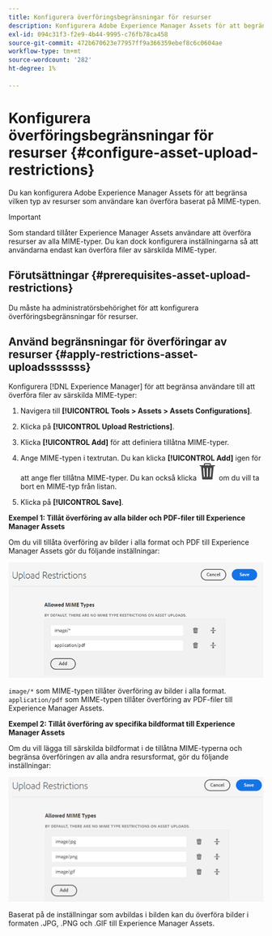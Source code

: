 ```yaml
---
title: Konfigurera överföringsbegränsningar för resurser
description: Konfigurera Adobe Experience Manager Assets för att begränsa vilken typ av resurser som användare kan överföra baserat på MIME-typen. Det förhindrar oavsiktliga överföringar av oönskade format och skadliga filer.
exl-id: 094c31f3-f2e9-4b44-9995-c76fb78ca458
source-git-commit: 472b670623e77957ff9a366359ebef8c6c0604ae
workflow-type: tm+mt
source-wordcount: '282'
ht-degree: 1%

---
```


# Konfigurera överföringsbegränsningar för resurser {#configure-asset-upload-restrictions}

Du kan konfigurera Adobe Experience Manager Assets för att begränsa vilken typ av resurser som användare kan överföra baserat på MIME-typen.

>[!IMPORTANT]
>
>Som standard tillåter Experience Manager Assets användare att överföra resurser av alla MIME-typer. Du kan dock konfigurera inställningarna så att användarna endast kan överföra filer av särskilda MIME-typer.

## Förutsättningar {#prerequisites-asset-upload-restrictions}

Du måste ha administratörsbehörighet för att konfigurera överföringsbegränsningar för resurser.

## Använd begränsningar för överföringar av resurser {#apply-restrictions-asset-uploadsssssss}

Konfigurera [!DNL Experience Manager] för att begränsa användare till att överföra filer av särskilda MIME-typer:

1. Navigera till **[!UICONTROL Tools > Assets > Assets Configurations]**.

1. Klicka på **[!UICONTROL Upload Restrictions]**.

1. Klicka **[!UICONTROL Add]** för att definiera tillåtna MIME-typer.

1. Ange MIME-typen i textrutan. Du kan klicka **[!UICONTROL Add]** igen för att ange fler tillåtna MIME-typer. Du kan också klicka ![ta bort ikon](assets/delete-icon.svg) om du vill ta bort en MIME-typ från listan.

1. Klicka på **[!UICONTROL Save]**.

**Exempel 1: Tillåt överföring av alla bilder och PDF-filer till Experience Manager Assets**

Om du vill tillåta överföring av bilder i alla format och PDF till Experience Manager Assets gör du följande inställningar:

![Begränsningar för överföring av tillgångar](assets/asset-upload-restrictions.png)

`image/*` som MIME-typen tillåter överföring av bilder i alla format. `application/pdf` som MIME-typen tillåter överföring av PDF-filer till Experience Manager Assets.

**Exempel 2: Tillåt överföring av specifika bildformat till Experience Manager Assets**

Om du vill lägga till särskilda bildformat i de tillåtna MIME-typerna och begränsa överföringen av alla andra resursformat, gör du följande inställningar:

![Resursbegränsningar](assets/asset-restrictions.png)

Baserat på de inställningar som avbildas i bilden kan du överföra bilder i formaten .JPG, .PNG och .GIF till Experience Manager Assets.
